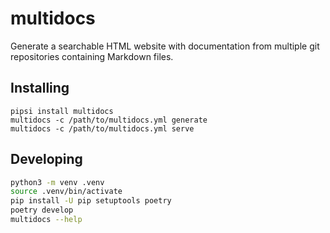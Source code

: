 # multidocs

Generate a searchable HTML website with documentation from multiple git repositories containing Markdown files.

## Installing

```
pipsi install multidocs
multidocs -c /path/to/multidocs.yml generate
multidocs -c /path/to/multidocs.yml serve
```

## Developing

```bash
python3 -m venv .venv
source .venv/bin/activate
pip install -U pip setuptools poetry
poetry develop
multidocs --help
```
